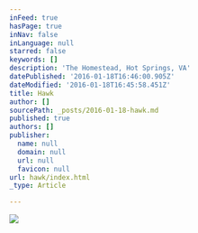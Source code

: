 ```yaml
---
inFeed: true
hasPage: true
inNav: false
inLanguage: null
starred: false
keywords: []
description: 'The Homestead, Hot Springs, VA'
datePublished: '2016-01-18T16:46:00.905Z'
dateModified: '2016-01-18T16:45:58.451Z'
title: Hawk
author: []
sourcePath: _posts/2016-01-18-hawk.md
published: true
authors: []
publisher:
  name: null
  domain: null
  url: null
  favicon: null
url: hawk/index.html
_type: Article

---
```

![](https://s3-us-west-2.amazonaws.com/the-grid-img/p/b785c6a193c7b7b72a5e268ab8e0745f77426abb.jpg)